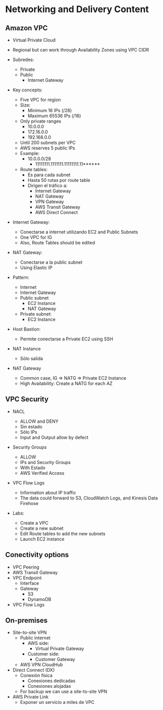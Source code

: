 # Networking and Delivery Content

## Amazon VPC

* Virtual Private Cloud
* Regional but can work through Availability Zones using VPC CIDR
* Subredes:
    * Private
    * Public
        * Internet Gateway
* Key concepts:
    * Five VPC for region
    * Size:
        * Minimum 16 IPs (/28)
        * Maximum 65536 IPs (/16)
    * Only private ranges
        * 10.0.0.0
        * 172.16.0.0
        * 192.168.0.0
    * Until 200 subnets per VPC
    * AWS reserves 5 public IPs
    * Example: 
        * 10.0.0.0/28
            * 11111111.1111111.11111111.11******
    * Route tables:
        * Es para cada subnet
        * Hasta 50 rutas por route table
        * Dirigen el tráfico a:
            * Internet Gateway
            * NAT Gateway
            * VPN Gateway
            * AWS Transit Gateway
            * AWS Direct Connect

* Internet Gateway:
    * Conectarse a internet utilizando EC2 and Public Subnets
    * One VPC for IG
    * Also, Route Tables should be edited
* NAT Gateway:
    * Conectarse a la public subnet 
    * Using Elastic IP
* Pattern:
    * Internet
    * Internet Gateway
    * Public subnet
        * EC2 Instance
        * NAT Gateway
    * Private subnet:
        * EC2 Instance

* Host Bastion:
    * Permite conectarse a Private EC2 using SSH

* NAT Instance
    * Sólo salida
* NAT Gateway
    * Common case, IG => NATG => Private EC2 Instance
    * High Availability: Create a NATG for each AZ

## VPC Security

* NACL
    * ALLOW and DENY
    * Sin estado
    * Sólo IPs
    * Input and Output allow by defect
* Security Groups
    * ALLOW
    * IPs and Security Groups
    * With Estado
    * AWS Verified Access
* VPC Flow Logs
    * Information about IP traffic
    * The data could forward to S3, CloudWatch Logs, and Kinesis Data Firehose

* Labs:
    - Create a VPC
    - Create a new subnet
    - Edit Route tables to add the new subnets
    - Launch EC2 instance

## Conectivity options

* VPC Peering
* AWS Transit Gateway
* VPC Endpoint
    * Interface
    * Gateway
        * S3
        * DynamoDB
* VPC Flow Logs

## On-premises

* Site-to-site VPN
    * Public internet
        * AWS side:
            * Virtual Private Gateway
        * Customer side:
            * Customer Gateway
    * AWS VPN CloudHub
* Direct Connect (DX)
    * Conexión física
        * Conexiones dedicadas
        * Conexiones alojadas
    * For backup we can use a site-to-site VPN
* AWS Private Link
    * Exponer un servicio a miles de VPC